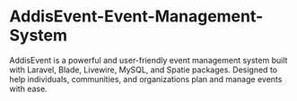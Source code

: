 # AddisEvent-Event-Management-System
AddisEvent is a powerful and user-friendly event management system built with Laravel, Blade, Livewire, MySQL, and Spatie packages. Designed to help individuals, communities, and organizations plan and manage events with ease.

